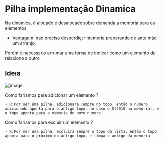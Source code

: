 # Pilha implementação Dinamica

Na dinamica, é alocado e desalocado sobre demanda a memoria para os elementos

- Vantagem: nao precisa desperdiçar memoria preparando de ante mão um arranjo.

Porém é necessario arrumar uma forma de indicar como um elemento de relaciona a outro

## Ideia
![image](https://user-images.githubusercontent.com/58439854/117069175-923dde00-ad02-11eb-9b92-64608f45db9c.png)

Como fariamos para adicionar um elemento ? 

    - R:Por ser uma pilha, adicionara sempre no topo, então o numero adicionado aponta para o antigo topo, no caso o 5(2010 na memoria), e o topo aponta para a memoria do novo numero

Como fariamos para excluir um elemento ? 

    - R:Por ser uma pilha, excluira sempre o topo da lista, então o topo aponta para o proximo do antigo topo, e limpa o antigo da memoria